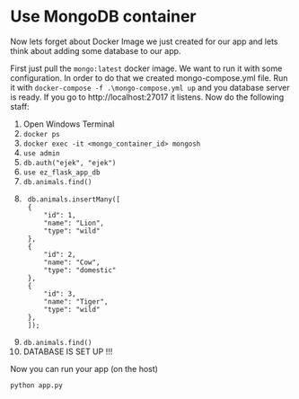 # Use MongoDB container
Now lets forget about Docker Image we just created for our app and lets think about adding some database to our app.

First just pull the `mongo:latest` docker image.
We want to run it with some configuration. In order to do that we created mongo-compose.yml file.
Run it with `docker-compose -f .\mongo-compose.yml up` and you database server is ready.
If you go to http://localhost:27017 it listens.
Now
do the following staff:
1. Open Windows Terminal
2. `docker ps`
3. `docker exec -it <mongo_container_id> mongosh`
4. `use admin`
5. `db.auth("ejek", "ejek")`
6. `use ez_flask_app_db`
7. `db.animals.find()`
8. ```
    db.animals.insertMany([
    {
        "id": 1,
        "name": "Lion",
        "type": "wild"
    },
    {
        "id": 2,
        "name": "Cow",
        "type": "domestic"
    },
    {
        "id": 3,
        "name": "Tiger",
        "type": "wild"
    },
    ]);
    ```
9. `db.animals.find()`
10. DATABASE IS SET UP !!!

Now you can run your app (on the host)
```
python app.py
```

